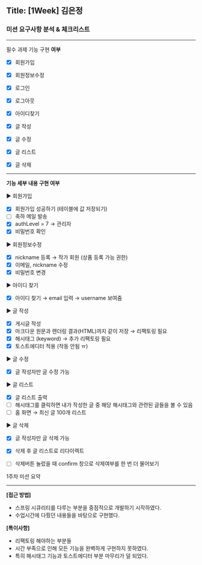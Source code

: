## Title: [1Week] 김은정

### 미션 요구사항 분석 & 체크리스트

---

필수 과제 기능 구현 **여부**

- [x]  회원가입
- [x]  회원정보수정
- [x]  로그인
- [x]  로그아웃
- [x]  아이디찾기

- [x]  글 작성
- [x]  글 수정
- [x]  글 리스트
- [x]  글 삭제

---

**기능 세부 내용 구현 여부**

▶️ 회원가입
- [x]  회원가입 성공하기 (테이블에 값 저장되기)
- [ ]  축하 메일 발송
- [x]  authLevel = 7 → 관리자
- [x]  비밀번호 확인

▶️ 회원정보수정
- [x]  nickname 등록 → 작가 회원 (상품 등록 가능 권한)
- [x]  이메일, nickname 수정
- [x]  비밀번호 변경

▶️ 아이디 찾기
- [x]  아이디 찾기 → email 입력 → username 보여줌

▶️ 글 작성
- [x]  게시글 작성
- [x]  마크다운 원문과 렌더링 결과(HTML)까지 같이 저장 → 리팩토링 필요
- [x]  해시태그 (keyword) → 추가 리팩토링 필요
- [x]  토스트에디터 적용 (작동 안됨 ㅠ)

▶️ 글 수정
- [x]  글 작성자만 글 수정 가능

▶️ 글 리스트
- [x]  글 리스트 출력
- [ ]  해시태그를 클릭하면 내가 작성한 글 중 해당 해시태그와 관련된 글들을 볼 수 있음
- [ ]  홈 화면 → 최신 글 100개 리스트

▶️ 글 삭제
- [x]  글 작성자만 글 삭제 가능
- [x]  삭제 후 글 리스트로 리다이렉트
- [ ]  삭제버튼 눌렀을 때 confirm 창으로 삭제여부를 한 번 더 물어보기


1주차 미션 요약

---

**[접근 방법]**
- 스프링 시큐리티를 다루는 부분을 중점적으로 개발하기 시작하였다.
- 수업시간에 다뤘던 내용들을 바탕으로 구현했다.

**[특이사항]**
- 리팩토링 해야하는 부분들
- 시간 부족으로 인해 모든 기능을 완벽하게 구현하지 못하였다.
- 특히 해시태그 기능과 토스트에디터 부분 마무리가 덜 되었다.
